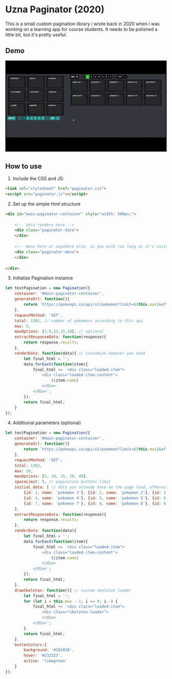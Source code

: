 # Uzna Paginator (2020)

This is a small custom pagination library i wrote back in 2020 when i was working on a learning app for course students.
It needs to be polished a little bit, but it's pretty useful.

## Demo
![Demo Gif](images/demo.gif)

## How to use

1. Include the CSS and JS:
```html
<link rel="stylesheet" href="paginator.css">
<script src="paginator.js"></script>
```

2. Set up the simple html structure
```html
<div id="main-paginator-container" style="width: 500px;">	
    
    <!-- data renders here -->
    <div class="paginator-data">
    </div>

    <!-- menu here or anywhere else, as you wish (as long as it's inside #main-paginator-container) -->
    <div class="paginator-menu">
    </div>
    
</div>
```

3. Initialize Pagination instance
```js
let testPagination = new Pagination({
    container: '#main-paginator-container',
	generateUrl: function(){
		return `https://pokeapi.co/api/v2/pokemon?limit=${this.max}&offset=${this.page * this.max - this.max}`;
	},
	requestMethod: 'GET',
	total: 1302, // number of pokemons according to this api
	max: 9,
    maxOptions: [3,9,12,15,18], // optional
	extractResponseData: function(response){
		return response.results;
	},
	renderData: function(data){ // customize however you need
		let final_html = '';
		data.forEach(function(item){
			final_html += `<div class="loaded-item">
				<div class="loaded-item-content">
					${item.name}
				</div>
			</div>`;
		});
		return final_html;
	}
});
```


4. Additional parameters (optional)
```js
let testPagination = new Pagination({
	container: '#main-paginator-container',
	generateUrl: function(){
		return `https://pokeapi.co/api/v2/pokemon?limit=${this.max}&offset=${this.page * this.max - this.max}`;
	},
	requestMethod: 'GET',
	total: 1302,
	max: 10,
    maxOptions: [5, 10, 15, 20, 40],
	spaceLimit: 9, // pagination buttons limit
	initial_data: [ // data you already have on the page load, otherwise the class will make request to api on page 1 to load initial data.
		{id: 1, name: 'pokemon 1'}, {id: 2, name: 'pokemon 2'}, {id: 3, name: 'pokemon 3'}, 
		{id: 4, name: 'pokemon 4'}, {id: 5, name: 'pokemon 5'}, {id: 6, name: 'pokemon 6'}, 
		{id: 7, name: 'pokemon 7'}, {id: 8, name: 'pokemon 8'}, {id: 9, name: 'pokemon 9'}, {id: 9, name: 'pokemon 10'}
	],
	extractResponseData: function(response){
		return response.results;
	},
	renderData: function(data){
		let final_html = '';
		data.forEach(function(item){
			final_html += `<div class="loaded-item">
				<div class="loaded-item-content">
					${item.name}
				</div>
			</div>`;
		});
		return final_html;
	},
	drawSkeleton: function(){ // custom skeleton loader
		let final_html = '';
		for (let i = this.max - 1; i >= 0; i--) {
			final_html += `<div class="loaded-item">
				<div class="skeleton-loader">
				</div>
			</div>`;
		}
		return final_html;
	},
	buttonColors:{
		background: '#101010',
		hover: '#232323',
		active: 'limegreen'
	}
});
```